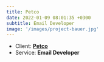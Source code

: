 ```yaml
---
title: Petco
date: 2022-01-09 08:01:35 +0300
subtitle: Email Developer
image: '/images/project-bauer.jpg'
---
```


<!-- -->

<ul class="list-inline item-details">
    <li>Client:
        <strong><a href="https://www.petco.com/">Petco</a>
        </strong>
    </li>
    <li>Service:
        <strong>Email Developer</strong>
    </li>
</ul>